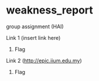 # weakness_report
group assignment (HAI)


Link 1 (insert link here)

1. Flag 

Link 2 (http://epic.iium.edu.my)

1. Flag
